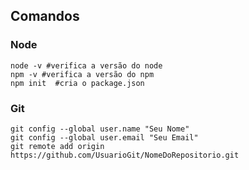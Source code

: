 ## Comandos

### Node

```
node -v #verifica a versão do node
npm -v #verifica a versão do npm
npm init  #cria o package.json
```

### Git

```
git config --global user.name "Seu Nome"
git config --global user.email "Seu Email"
git remote add origin  https://github.com/UsuarioGit/NomeDoRepositorio.git

```
